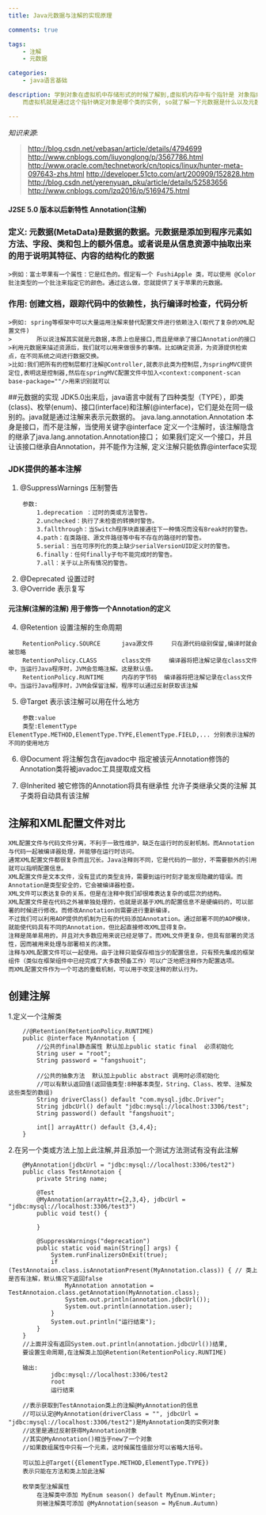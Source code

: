 ```yaml
---
title: Java元数据与注解的实现原理

comments: true    

tags: 
    - 注解
    - 元数据

categories: 
    - java语言基础

description: 学到对象在虚拟机中存储形式的时候了解到,虚拟机内存中有个指针是 对象指向对象类的元数据,
    而虚拟机就是通过这个指针确定对象是哪个类的实例, so就了解一下元数据是什么以及元数据在java中的表现方式

---
```


*知识来源*: 
>http://blog.csdn.net/vebasan/article/details/4794699
>http://www.cnblogs.com/liuyonglong/p/3567786.html
>http://www.oracle.com/technetwork/cn/topics/linux/hunter-meta-097643-zhs.html
>http://developer.51cto.com/art/200909/152828.htm
>http://blog.csdn.net/yerenyuan_pku/article/details/52583656
>http://www.cnblogs.com/lzq2016/p/5169475.html

<!--more-->

#### J2SE 5.0 版本以后新特性 Annotation(注解)
### 定义: 元数据(MetaData)是数据的数据。元数据是添加到程序元素如方法、字段、类和包上的额外信息。或者说是从信息资源中抽取出来的用于说明其特征、内容的结构化的数据
    >例如：富士苹果有一个属性：它是红色的。假定有一个 FushiApple 类，可以使用 @Color 批注类型的一个批注来指定它的颜色。通过这么做，您就提供了关于苹果的元数据。        
### 作用: 创建文档，跟踪代码中的依赖性，执行编译时检查，代码分析
    >例如: spring等框架中可以大量运用注解来替代配置文件进行依赖注入(取代了复杂的XML配置文件)
    >       所以说注解其实就是元数据,本质上也是接口,而且是继承了接口Annotation的接口
    >利用元数据来描述资源后，我们就可以用来做很多的事情。比如确定资源，为资源提供检索点，在不同系统之间进行数据交换。
    >比如:我们把所有的控制层都打注解@Controller,就表示此类为控制层,为springMVC提供定位,表明这是控制器,然后在springMVC配置文件中加入<context:component-scan base-package=""/>用来识别就可以
    
##元数据的实现
    JDK5.0出来后，java语言中就有了四种类型（TYPE），即类(class)、枚举(enum)、接口(interface)和注解(@interface)，它们是处在同一级别的。java就是通过注解来表示元数据的。
    java.lang.annotation.Annotation 本身是接口，而不是注解，当使用关键字@interface 定义一个注解时，该注解隐含的继承了java.lang.annotation.Annotation接口；
    如果我们定义一个接口，并且让该接口继承自Annotation，并不能作为注解, 定义注解只能依靠@interface实现
    
    
### JDK提供的基本注解
1. @SuppressWarnings 压制警告
```
    参数: 
        1.deprecation ：过时的类或方法警告。 
        2.unchecked：执行了未检查的转换时警告。 
        3.fallthrough：当Switch程序块直接通往下一种情况而没有Break时的警告。
        4.path：在类路径、源文件路径等中有不存在的路径时的警告。
        5.serial：当在可序列化的类上缺少serialVersionUID定义时的警告。
        6.finally：任何finally子句不能完成时的警告。
        7.all：关于以上所有情况的警告。
```
2. @Deprecated  设置过时
3. @Override    表示复写

#### 元注解(注解的注解) 用于修饰一个Annotation的定义

4. @Retention 设置注解的生命周期  
```
    RetentionPolicy.SOURCE      java源文件     只在源代码级别保留,编译时就会被忽略
    RetentionPolicy.CLASS       class文件     编译器将把注解记录在class文件中，当运行Java程序时，JVM会忽略注解。这是默认值。
    RetentionPolicy.RUNTIME     内存的字节码  编译器将把注解记录在class文件中。当运行Java程序时，JVM会保留注解，程序可以通过反射获取该注解
```
5. @Target 表示该注解可以用在什么地方
```
    参数:value 
    类型:ElementType   ElementType.METHOD,ElementType.TYPE,ElementType.FIELD,... 分别表示注解的不同的使用地方
```

6. @Document 将注解包含在javadoc中  指定被该元Annotation修饰的Annotation类将被javadoc工具提取成文档

7. @Inherited	被它修饰的Annotation将具有继承性 允许子类继承父类的注解 其子类将自动具有该注解


## 注解和XML配置文件对比
```
XML配置文件与代码文件分离，不利于一致性维护，缺乏在运行时的反射机制。而Annotation与代码一起被编译器处理，并能够在运行时访问。 
通常XML配置文件都很复杂而且冗长。Java注释则不同，它是代码的一部分，不需要额外的引用就可以指明配置信息。 
XML配置文件是文本文件，没有显式的类型支持，需要到运行时刻才能发现隐藏的错误。而Annotation是类型安全的，它会被编译器检查。   
XML文件可以表达复杂的关系，但是在注释中我们却很难表达复杂的或层次的结构。 
XML配置文件是在代码之外被单独处理的，也就是说基于XML的配置信息不是硬编码的，可以部署的时候进行修改。而修改Annotation则需要进行重新编译，
不过我们可以利用AOP提供的机制为已有的代码添加Annotation。通过部署不同的AOP模块，就能使代码具有不同的Annotation，但比起直接修改XML显得复杂。 
注释是简单易用的，并且对大多数应用来说已经足够了。而XML文件更复杂，但具有部署的灵活性，因而被用来处理与部署相关的决策。
注释与XML配置文件可以一起使用。由于注释只能保存相当少的配置信息，只有预先集成的框架组件（类似在框架组件中已经完成了大多数预备工作）可以广泛地把注释作为配置选项。
而XML配置文件作为一个可选的重载机制，可以用于改变注释的默认行为。
```

## 创建注解
1.定义一个注解类
```
    //@Retention(RetentionPolicy.RUNTIME)
    public @interface MyAnnotation {
        //公共的final静态属性 默认加上public static final  必须初始化
        String user = "root";
        String password = "fangshuoit";
    
        //公共的抽象方法  默认加上public abstract 调用时必须初始化
        //可以有默认返回值(返回值类型:8种基本类型，String、Class、枚举、注解及这些类型的数组)
        String driverClass() default "com.mysql.jdbc.Driver";
        String jdbcUrl() default "jdbc:mysql://localhost:3306/test";
        String password() default "fangshuoit";
         
        int[] arrayAttr() default {3,4,4};
    }
```

2.在另一个类或方法上加上此注解,并且添加一个测试方法测试有没有此注解
```
    @MyAnnotation(jdbcUrl = "jdbc:mysql://localhost:3306/test2")
    public class TestAnnotaion {
        private String name;
    
        @Test
        @MyAnnotation(arrayAttr={2,3,4}, jdbcUrl = "jdbc:mysql://localhost:3306/test3")
        public void test() {
    
        }
    
        @SuppressWarnings("deprecation")
        public static void main(String[] args) {
            System.runFinalizersOnExit(true);
            if (TestAnnotaion.class.isAnnotationPresent(MyAnnotation.class)) { // 类上是否有注解，默认情况下返回false
                MyAnnotation annotation = TestAnnotaion.class.getAnnotation(MyAnnotation.class);
                System.out.println(annotation.jdbcUrl()); 
                System.out.println(annotation.user);
            }
            System.out.println("运行结束");
        }
    }
    //上面并没有返回System.out.println(annotation.jdbcUrl())结果,
    要设置生命周期,在注解类上加@Retention(RetentionPolicy.RUNTIME)
    
    输出:   
            jdbc:mysql://localhost:3306/test2
            root
            运行结束
            
    //表示获取到TestAnnotaion类上的注解@MyAnnotation的信息
    //可以认定@MyAnnotation(driverClass = "", jdbcUrl = "jdbc:mysql://localhost:3306/test2")是MyAnnotation类的实例对象
    //这里是通过反射获得MyAnnotation对象
    //其实@MyAnnotation()相当于new了一个对象
    //如果数组属性中只有一个元素，这时候属性值部分可以省略大括号。
    
    可以加上@Target({ElementType.METHOD,ElementType.TYPE})
    表示只能在方法和类上加此注解
    
    枚举类型注解属性
        在注解类中添加 MyEnum season() default MyEnum.Winter;
        则被注解类可添加 @MyAnnotation(season = MyEnum.Autumn)
```